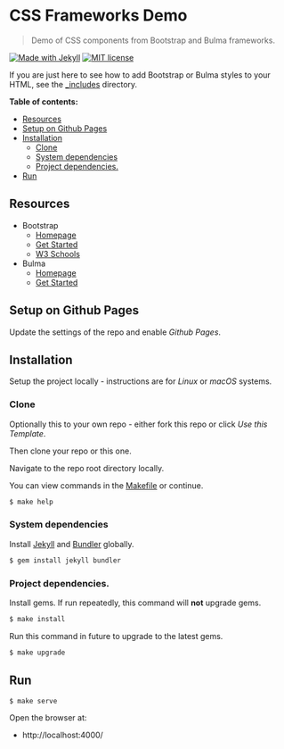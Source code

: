 # CSS Frameworks Demo
> Demo of CSS components from Bootstrap and Bulma frameworks.

[![Made with Jekyll](https://img.shields.io/badge/Made%20with-Jekyll-blue.svg)](https://jekyllrb.com)
[![MIT license](https://img.shields.io/badge/License-MIT-blue.svg)](https://github.com/MichaelCurrin/css-frameworks-demo/blob/master/LICENSE)

If you are just here to see how to add Bootstrap or Bulma styles to your HTML, see the [_includes](/_includes/) directory.

**Table of contents:**

- [Resources](#resources)
- [Setup on Github Pages](#setup-on-github-pages)
- [Installation](#installation)
    - [Clone](#clone)
    - [System dependencies](#system-dependencies)
    - [Project dependencies.](#project-dependencies)
- [Run](#run)

## Resources

- Bootstrap
    - [Homepage](https://getbootstrap.com)
    - [Get Started](https://getbootstrap.com/docs/4.4/getting-started/introduction/)
    - [W3 Schools](https://www.w3schools.com/bootstrap4/bootstrap_get_started.asp)
- Bulma
    - [Homepage](https://bulma.io)
    - [Get Started](https://bulma.io/documentation/overview/start/)

## Setup on Github Pages

Update the settings of the repo and enable _Github Pages_.

## Installation

Setup the project locally - instructions are for _Linux_ or _macOS_ systems.

### Clone

Optionally this to your own repo - either fork this repo or click _Use this Template_.

Then clone your repo or this one.

Navigate to the repo root directory locally.

You can view commands in the [Makefile](/Makefile) or continue.

```bash
$ make help
```

### System dependencies

Install [Jekyll](https://jekyllrb.com/) and [Bundler](https://bundler.io/) globally.

```bash
$ gem install jekyll bundler
```

### Project dependencies.

Install gems. If run repeatedly, this command will **not** upgrade gems.

```bash
$ make install
```

Run this command in future to upgrade to the latest gems.

```bash
$ make upgrade
```

## Run

```bash
$ make serve
```

Open the browser at:

- http://localhost:4000/
